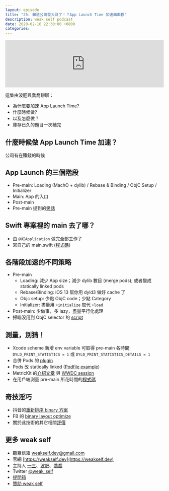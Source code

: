 ```yaml
---
layout: episode
title: "25: 難道公司發大財了！？App Launch Time 加速面面觀"
description: weak self podcast
date: 2020-02-16 22:30:00 +0800
categories: 
---
```

<iframe src="https://www.listennotes.com/embedded/e/84f608947564428a87abe37bee9ecca6/" width="100%" style="width: 1px; min-width: 100%;" frameborder="0" scrolling="no"></iframe>

這集由波肥與喬喬聊聊：

- 為什麼要加速 App Launch Time?
- 什麼時候做?
- 以及怎麼做？
- 庫存已久的題目一次補完

## 什麼時候做 App Launch Time 加速？

公司有在賺錢的時候

## App Launch 的三個階段

* Pre-main: Loading (MachO + dylib) / Rebase & Binding / ObjC Setup / Initializer
* Main: App 的入口
* Post-main
* Pre-main 提到的[笑話](https://twitter.com/UINT_MIN/status/1225713697873547265?s=20)

## Swift 專案裡的 main 去了哪？

* 由 `@UIApplication` 做完全部工作了
* 寫自己的 main.swift ([程式碼](https://gist.github.com/pofat/dd1ec8e5082f4ad698e7b67aaeca4849))

## 各階段加速的不同策略
* Pre-main
    * Loading: 減少 App size；減少 dylib 數目 (merge pods); 或者變成 statically linked pods
    * Rebase/Binding: iOS 13 幫你用 dyld3 做好 cache 了
    * Objc setup: 少點 ObjC code；少點 Category
    * Initializer: 盡量用 `+initialize`  取代 `+load`
* Post-main: 少做事，多 lazy，盡量平行化處理
* 掃瞄沒用到 ObjC selector 的 [script]( https://gist.github.com/pofat/7e547410690d6039129304fc2d2728d3)

## 測量，別猜！

* Xcode scheme 新增 env variable 可取得 pre-main 各時間: `DYLD_PRINT_STATISTICS = 1` 或 `DYLD_PRINT_STATISTICS_DETAILS = 1`
* 合併 Pods 的 [plugin](https://github.com/grab/cocoapods-pod-merge)
* Pods 改 statically linked ([Podfile example](https://gist.github.com/pofat/c8ad79f28fd58d824a906d01bd5ceb58))
* MetricKit 的[介紹文章](https://nshipster.com/metrickit/) 與 [WWDC session](  https://developer.apple.com/videos/play/wwdc2019/417/)
* 在用戶端測量 pre-main 所花時間的[程式碼](https://gist.github.com/pofat/f13f057fa587cfebe29f7a65547cb7c8)

## 奇技淫巧

* 抖音的[重新排序 binary 方案](https://mp.weixin.qq.com/s/Drmmx5JtjG3UtTFksL6Q8Q)
* FB 的 [binary layout optimize](https://www.facebook.com/atscaleevents/videos/664302790740440/)
* 關於此技術的其它相關[評價](http://yulingtianxia.com/blog/2019/09/01/App-Order-Files/)

## 更多 weak self

* 聽眾信箱 [weakself.dev@gmail.com](mailto:weakself.dev@gmail.com)
* 官網 [https://weakself.dev](https://weakself.dev)
* 主持人 [一三](https://twitter.com/ethanhuang13)、[波肥](https://twitter.com/PofatTseng)、[喬喬](https://twitter.com/joe_trash_talk)
* Twitter [@weak_self](https://twitter.com/weak_self)
* [提問箱](https://peing.net/zh-TW/weak_self)
* [贊助 weak self](https://weakself.dev/#贊助)
